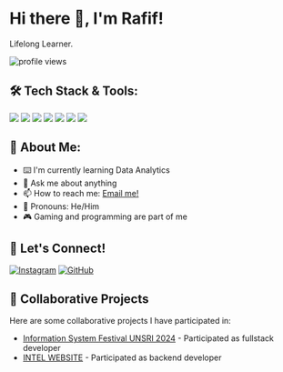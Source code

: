 # Hi there 👋, I'm Rafif!

Lifelong Learner.

<p align="left"> 
  <img src="https://komarev.com/ghpvc/?username=yourusername&label=Profile%20views&color=0e75b6&style=flat" alt="profile views" />
</p>

## 🛠️ Tech Stack & Tools:
<p>
  <!-- IDEs -->
  <img src="https://img.shields.io/badge/Visual_Studio_Code-0078D4?style=for-the-badge&logo=visual%20studio%20code&logoColor=white" />
  <img src="https://img.shields.io/badge/PyCharm-000000.svg?&style=for-the-badge&logo=PyCharm&logoColor=white" />
  <img src="https://img.shields.io/badge/NetBeansIDE-1B6AC6?style=for-the-badge&logo=apache%20netbeans%20ide&logoColor=white" />
  <img src="https://img.shields.io/badge/Eclipse-2C2255?style=for-the-badge&logo=eclipse&logoColor=white" />
  
  <!-- Version Control -->
  <img src="https://img.shields.io/badge/GIT-E44C30?style=for-the-badge&logo=git&logoColor=white" />
  
  <!-- Databases -->
  <img src="https://img.shields.io/badge/MySQL-005C84?style=for-the-badge&logo=mysql&logoColor=white" />
  
  <!-- Web Server -->
  <img src="https://img.shields.io/badge/Nginx-009639?style=for-the-badge&logo=nginx&logoColor=white" />
</p>

## 🚀 About Me:
- ⌨️ I'm currently learning Data Analytics  
- 💬 Ask me about anything  
- 📫 How to reach me: [Email me!](mailto:rafif180507@gmail.com)  
- 🌈 Pronouns: He/Him  
- 🎮 Gaming and programming are part of me  

## 🤝 Let's Connect!
[![Instagram](https://img.shields.io/badge/Instagram-%40mrafifar_-E4405F?logo=instagram)](https://www.instagram.com/mrafifar_/)
[![GitHub](https://img.shields.io/badge/GitHub-sieraaaaa-181717?logo=github)](https://github.com/sieraaaaa)

## 👥 Collaborative Projects
Here are some collaborative projects I have participated in:

- [Information System Festival UNSRI 2024](https://github.com/NicolausOwen/Sifest2024) - Participated as fullstack developer  
- [INTEL WEBSITE](https://github.com/Apriansyahwp769/INTEL-WEB) - Participated as backend developer    
